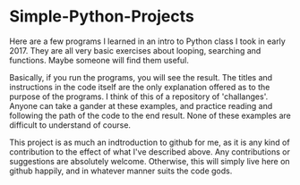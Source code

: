 # Simple-Python-Projects
  Here are a few programs I learned in an intro to Python class I took in early 2017. They are all very basic exercises about looping, searching and functions. Maybe someone will find them useful.

  Basically, if you run the programs, you will see the result. The titles and instructions in the code itself
are the only explanation offered as to the purpose of the programs. I think of this of a repository of 'challanges'.
Anyone can take a gander at these examples, and practice reading and following the path of the code to the end result.
None of these examples are difficult to understand of course.

  This project is as much an indtroduction to github for me, as it is any kind of contribution to the effect of what
I've described above. Any contributions or suggestions are absolutely welcome. Otherwise, this will simply live here
on github happily, and in whatever manner suits the code gods.
